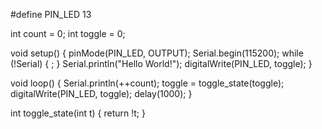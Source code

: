 #define PIN_LED 13  

int count = 0;
int toggle = 0;

void setup() {
  pinMode(PIN_LED, OUTPUT);
  Serial.begin(115200);
  while (!Serial) {
    ; 
  }
  Serial.println("Hello World!");
  digitalWrite(PIN_LED, toggle);
}

void loop() {
  Serial.println(++count);
  toggle = toggle_state(toggle); 
  digitalWrite(PIN_LED, toggle); 
  delay(1000);
}

int toggle_state(int t) {
  return !t; 
}
